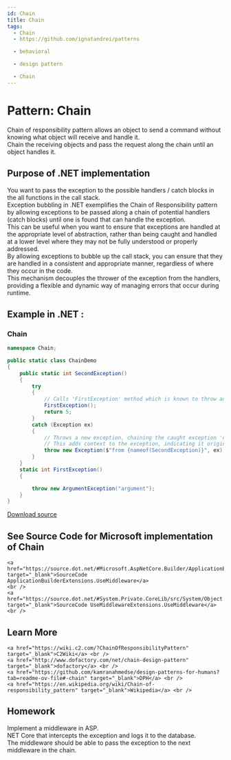 ```yaml
---
id: Chain
title: Chain
tags:
  - Chain
  - https://github.com/ignatandrei/patterns

  - behavioral

  - design pattern

  - Chain
---
```


# Pattern:  Chain
<!-- id : 9 -->
Chain of responsibility pattern allows an object to send a command without knowing what object will receive and handle it.    <br />
Chain the receiving objects and pass the request along the chain until an object handles it.    <br />

## Purpose of .NET implementation

You want to pass the exception to the possible handlers / catch blocks in the all functions in the call stack.    <br />
Exception bubbling in .NET exemplifies the Chain of Responsibility pattern by allowing exceptions to be passed along a chain of potential handlers (catch blocks) until one is found that can handle the exception.    <br />
This can be useful when you want to ensure that exceptions are handled at the appropriate level of abstraction, rather than being caught and handled at a lower level where they may not be fully understood or properly addressed.    <br />
By allowing exceptions to bubble up the call stack, you can ensure that they are handled in a consistent and appropriate manner, regardless of where they occur in the code.    <br />
This mechanism decouples the thrower of the exception from the handlers, providing a flexible and dynamic way of managing errors that occur during runtime.    <br />

## Example in .NET : 


###  Chain
```csharp showLineNumbers title="Chain example for Pattern Chain"
namespace Chain;

public static class ChainDemo
{
    public static int SecondException()
    {
        try
        {
            // Calls 'FirstException' method which is known to throw an exception.
            FirstException();
            return 5;
        }
        catch (Exception ex)
        {
            // Throws a new exception, chaining the caught exception 'ex' as the inner exception.
            // This adds context to the exception, indicating it originated from 'SecondException'.
            throw new Exception($"from {nameof(SecondException)}", ex);
        }
    }
    static int FirstException()
    {

        throw new ArgumentException("argument");
    }
}

```


[Download source](/zipSourceCodes/chain.zip)



## See Source Code for Microsoft implementation of Chain

    <a href="https://source.dot.net/#Microsoft.AspNetCore.Builder/ApplicationBuilderExtensions.cs" target="_blank">SourceCode ApplicationBuilderExtensions.UseMiddleware</a>
    <br />
    <a href="https://source.dot.net/#System.Private.CoreLib/src/System/Object.CoreCLR.cs" target="_blank">SourceCode UseMiddlewareExtensions.UseMiddleware</a>
    <br />


## Learn More

    <a href="https://wiki.c2.com/?ChainOfResponsibilityPattern" target="_blank">C2Wiki</a> <br />
    <a href="http://www.dofactory.com/net/chain-design-pattern" target="_blank">dofactory</a> <br />
    <a href="https://github.com/kamranahmedse/design-patterns-for-humans?tab=readme-ov-file#-chain" target="_blank">DPH</a> <br />
    <a href="https://en.wikipedia.org/wiki/Chain-of-responsibility_pattern" target="_blank">Wikipedia</a> <br />


## Homework


Implement a middleware in ASP.    <br />
NET Core that intercepts the exception and logs it to the database.    <br />
The middleware should be able to pass the exception to the next middleware in the chain.    <br />


